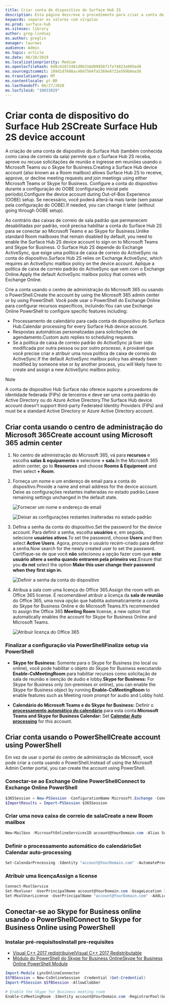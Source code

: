 ```yaml
---
title: Criar conta de dispositivo do Surface Hub 2S
description: Esta página descreve o procedimento para criar a conta de dispositivo do Surface Hub 2S.
keywords: separar os valores com vírgulas
ms.prod: surface-hub
ms.sitesec: library
author: greg-lindsay
ms.author: greglin
manager: laurawi
audience: Admin
ms.topic: article
ms.date: 06/20/2019
ms.localizationpriority: Medium
ms.openlocfilehash: 6d8c41872481d86316d8985871fe74823e005ed8
ms.sourcegitcommit: 109d1d7608ac4667564fa5369e8722e569b8ea36
ms.translationtype: MT
ms.contentlocale: pt-BR
ms.lasthandoff: 06/27/2020
ms.locfileid: "10831029"
---
```

# <span data-ttu-id="3f826-104">Criar conta de dispositivo do Surface Hub 2S</span><span class="sxs-lookup"><span data-stu-id="3f826-104">Create Surface Hub 2S device account</span></span>

<span data-ttu-id="3f826-105">A criação de uma conta de dispositivo do Surface Hub (também conhecida como caixa de correio da sala) permite que o Surface Hub 2S receba, aprove ou recuse solicitações de reunião e ingresse em reuniões usando o Microsoft Teams ou o Skype for Business.</span><span class="sxs-lookup"><span data-stu-id="3f826-105">Creating a Surface Hub device account (also known as a Room mailbox) allows Surface Hub 2S to receive, approve, or decline meeting requests and join meetings using either Microsoft Teams or Skype for Business.</span></span> <span data-ttu-id="3f826-106">Configure a conta do dispositivo durante a configuração do OOBE (configuração inicial pelo período).</span><span class="sxs-lookup"><span data-stu-id="3f826-106">Configure the device account during Out-of-Box Experience (OOBE) setup.</span></span> <span data-ttu-id="3f826-107">Se necessário, você poderá alterá-la mais tarde (sem passar pela configuração do OOBE).</span><span class="sxs-lookup"><span data-stu-id="3f826-107">If needed, you can change it later (without going through OOBE setup).</span></span>

<span data-ttu-id="3f826-108">Ao contrário das caixas de correio de sala padrão que permanecem desabilitadas por padrão, você precisa habilitar a conta do Surface Hub 2S para se conectar ao Microsoft Teams e ao Skype for Business.</span><span class="sxs-lookup"><span data-stu-id="3f826-108">Unlike standard Room mailboxes that remain disabled by default, you need to enable the Surface Hub 2S device account to sign on to Microsoft Teams and Skype for Business.</span></span> <span data-ttu-id="3f826-109">O Surface Hub 2S depende do Exchange ActiveSync, que exige uma política de caixa de correio do ActiveSync na conta do dispositivo.</span><span class="sxs-lookup"><span data-stu-id="3f826-109">Surface Hub 2S relies on Exchange ActiveSync, which requires an ActiveSync mailbox policy on the device account.</span></span> <span data-ttu-id="3f826-110">Aplique a política de caixa de correio padrão do ActiveSync que vem com o Exchange Online.</span><span class="sxs-lookup"><span data-stu-id="3f826-110">Apply the default ActiveSync mailbox policy that comes with Exchange Online.</span></span>

<span data-ttu-id="3f826-111">Crie a conta usando o centro de administração do Microsoft 365 ou usando o PowerShell.</span><span class="sxs-lookup"><span data-stu-id="3f826-111">Create the account by using the Microsoft 365 admin center or by using PowerShell.</span></span> <span data-ttu-id="3f826-112">Você pode usar o PowerShell do Exchange Online para configurar recursos específicos, incluindo:</span><span class="sxs-lookup"><span data-stu-id="3f826-112">You can use Exchange Online PowerShell to configure specific features including:</span></span>

- <span data-ttu-id="3f826-113">Processamento de calendário para cada conta de dispositivo do Surface Hub.</span><span class="sxs-lookup"><span data-stu-id="3f826-113">Calendar processing for every Surface Hub device account.</span></span>
- <span data-ttu-id="3f826-114">Respostas automáticas personalizadas para solicitações de agendamento.</span><span class="sxs-lookup"><span data-stu-id="3f826-114">Custom auto replies to scheduling requests.</span></span>
- <span data-ttu-id="3f826-115">Se a política de caixa de correio padrão do ActiveSync já tiver sido modificada por outra pessoa ou por outro processo, é provável que você precise criar e atribuir uma nova política de caixa de correio do ActiveSync.</span><span class="sxs-lookup"><span data-stu-id="3f826-115">If the default ActiveSync mailbox policy has already been modified by someone else or by another process, you will likely have to create and assign a new ActiveSync mailbox policy.</span></span>

> [!NOTE]  
> <span data-ttu-id="3f826-116">A conta de dispositivo Hub Surface não oferece suporte a provedores de identidade federada (FIPs) de terceiros e deve ser uma conta padrão do Active Directory ou do Azure Active Directory.</span><span class="sxs-lookup"><span data-stu-id="3f826-116">The Surface Hub device account doesn’t support third-party Federated Identity Providers (FIPs) and must be a standard Active Directory or Azure Active Directory account.</span></span>

## <span data-ttu-id="3f826-117">Criar conta usando o centro de administração do Microsoft 365</span><span class="sxs-lookup"><span data-stu-id="3f826-117">Create account using Microsoft 365 admin center</span></span>

1. <span data-ttu-id="3f826-118">No centro de administração do Microsoft 365, vá para **recursos** e escolha **salas & equipamento** e selecione **+ sala**.</span><span class="sxs-lookup"><span data-stu-id="3f826-118">In the Microsoft 365 admin center, go to **Resources** and choose **Rooms & Equipment** and then select **+ Room**.</span></span>

2. <span data-ttu-id="3f826-119">Forneça um nome e um endereço de email para a conta do dispositivo.</span><span class="sxs-lookup"><span data-stu-id="3f826-119">Provide a name and email address for the device account.</span></span> <span data-ttu-id="3f826-120">Deixe as configurações restantes inalteradas no estado padrão.</span><span class="sxs-lookup"><span data-stu-id="3f826-120">Leave remaining settings unchanged in the default state.</span></span>

   ![Fornecer um nome e endereço de email](images/sh2-account2.png)

   ![Deixar as configurações restantes inalteradas no estado padrão](images/sh2-account3.png)

3. <span data-ttu-id="3f826-123">Defina a senha da conta do dispositivo.</span><span class="sxs-lookup"><span data-stu-id="3f826-123">Set the password for the device account.</span></span> <span data-ttu-id="3f826-124">Para definir a senha, escolha **usuários** e, em seguida, selecione **usuários ativos**.</span><span class="sxs-lookup"><span data-stu-id="3f826-124">To set the password, choose **Users** and then select **Active Users**.</span></span> <span data-ttu-id="3f826-125">Agora, procure o usuário recém-criado para definir a senha.</span><span class="sxs-lookup"><span data-stu-id="3f826-125">Now search for the newly created user to set the password.</span></span> <span data-ttu-id="3f826-126">Certifique-se de que você **não** selecionou a opção fazer com que **este usuário altere a senha quando entrarem pela primeira vez.**</span><span class="sxs-lookup"><span data-stu-id="3f826-126">Ensure that you **do not** select the option **Make this user change their password when they first sign in.**</span></span>

   ![Definir a senha da conta do dispositivo](images/sh2-account4.png)

4. <span data-ttu-id="3f826-128">Atribua a sala com uma licença do Office 365.</span><span class="sxs-lookup"><span data-stu-id="3f826-128">Assign the room with an Office 365 license.</span></span> <span data-ttu-id="3f826-129">É recomendável atribuir a licença da **sala de reunião** do Office 365, uma nova opção que habilita automaticamente a conta do Skype for Business Online e do Microsoft Teams.</span><span class="sxs-lookup"><span data-stu-id="3f826-129">It’s recommended to assign the Office 365 **Meeting Room** license, a new option that automatically enables the account for Skype for Business Online and Microsoft Teams.</span></span>

   ![Atribuir licença do Office 365](images/sh2-account5.png)

### <span data-ttu-id="3f826-131">Finalizar a configuração via PowerShell</span><span class="sxs-lookup"><span data-stu-id="3f826-131">Finalize setup via PowerShell</span></span>

- <span data-ttu-id="3f826-132">**Skype for Business:** Somente para o Skype for Business (no local ou online), você pode habilitar o objeto do Skype for Business executando **Enable-CsMeetingRoom** para habilitar recursos como solicitação de sala de reunião e isenção de áudio e lobby.</span><span class="sxs-lookup"><span data-stu-id="3f826-132">**Skype for Business:** For Skype for Business only (on-premises or online), you can enable the Skype for Business object by running **Enable-CsMeetingRoom** to enable features such as Meeting room prompt for audio and Lobby hold.</span></span>

- <span data-ttu-id="3f826-133">**Calendário do Microsoft Teams e do Skype for Business:** Definir o [**processamento automático do calendário**](https://docs.microsoft.com/surface-hub/surface-hub-2s-account?source=docs#set-calendar-auto-processing) para esta conta.</span><span class="sxs-lookup"><span data-stu-id="3f826-133">**Microsoft Teams and Skype for Business Calendar:** Set [**Calendar Auto processing**](https://docs.microsoft.com/surface-hub/surface-hub-2s-account?source=docs#set-calendar-auto-processing) for this account.</span></span>

## <span data-ttu-id="3f826-134">Criar conta usando o PowerShell</span><span class="sxs-lookup"><span data-stu-id="3f826-134">Create account using PowerShell</span></span>

<span data-ttu-id="3f826-135">Em vez de usar o portal do centro de administração da Microsoft, você pode criar a conta usando o PowerShell.</span><span class="sxs-lookup"><span data-stu-id="3f826-135">Instead of using the Microsoft Admin Center portal, you can create the account using PowerShell.</span></span>

### <span data-ttu-id="3f826-136">Conectar-se ao Exchange Online PowerShell</span><span class="sxs-lookup"><span data-stu-id="3f826-136">Connect to Exchange Online PowerShell</span></span>

```powershell
$365Session = New-PSSession -ConfigurationName Microsoft.Exchange -ConnectionUri https://ps.outlook.com/powershell -Credential (Get-Credential) -Authentication Basic –AllowRedirection
$ImportResults = Import-PSSession $365Session
```

### <span data-ttu-id="3f826-137">Criar uma nova caixa de correio de sala</span><span class="sxs-lookup"><span data-stu-id="3f826-137">Create a new Room mailbox</span></span>

```powershell
New-Mailbox -MicrosoftOnlineServicesID account@YourDomain.com -Alias SurfaceHub2S -Name SurfaceHub2S -Room -EnableRoomMailboxAccount $true -RoomMailboxPassword (ConvertTo-SecureString  -String "<Enter Strong Password>" -AsPlainText -Force)
```

### <span data-ttu-id="3f826-138">Definir o processamento automático do calendário</span><span class="sxs-lookup"><span data-stu-id="3f826-138">Set Calendar auto-processing</span></span>

```powershell
Set-CalendarProcessing -Identity "account@YourDomain.com" -AutomateProcessing AutoAccept -AddOrganizerToSubject $false –AllowConflicts   $false –DeleteComments $false -DeleteSubject $false -RemovePrivateProperty $false -AddAdditionalResponse $true -AdditionalResponse "This room is equipped with a Surface Hub"
```

### <span data-ttu-id="3f826-139">Atribuir uma licença</span><span class="sxs-lookup"><span data-stu-id="3f826-139">Assign a license</span></span>

```powershell
Connect-MsolService
Set-Msoluser -UserPrincipalName account@YourDomain.com -UsageLocation IE
Set-MsolUserLicense -UserPrincipalName "account@YourDomain.com" -AddLicenses "contoso:MEETING_ROOM"
```

## <span data-ttu-id="3f826-140">Conectar-se ao Skype for Business online usando o PowerShell</span><span class="sxs-lookup"><span data-stu-id="3f826-140">Connect to Skype for Business Online using PowerShell</span></span>

### <span data-ttu-id="3f826-141">Instalar pré-requisitos</span><span class="sxs-lookup"><span data-stu-id="3f826-141">Install pre-requisites</span></span>

- [<span data-ttu-id="3f826-142">Visual C++ 2017 redistribuível</span><span class="sxs-lookup"><span data-stu-id="3f826-142">Visual C++ 2017 Redistributable</span></span>](https://aka.ms/vs/15/release/vc_redist.x64.exe)
- [<span data-ttu-id="3f826-143">Módulo do PowerShell do Skype for Business Online</span><span class="sxs-lookup"><span data-stu-id="3f826-143">Skype for Business Online PowerShell Module</span></span>](https://www.microsoft.com/download/confirmation.aspx?id=39366)

```powershell
Import-Module LyncOnlineConnector
$SfBSession = New-CsOnlineSession -Credential (Get-Credential)
Import-PSSession $SfBSession -AllowClobber

# Enable the Skype for Business meeting room
Enable-CsMeetingRoom -Identity account@YourDomain.com -RegistrarPool(Get-CsTenant).Registrarpool -SipAddressType EmailAddress
```
